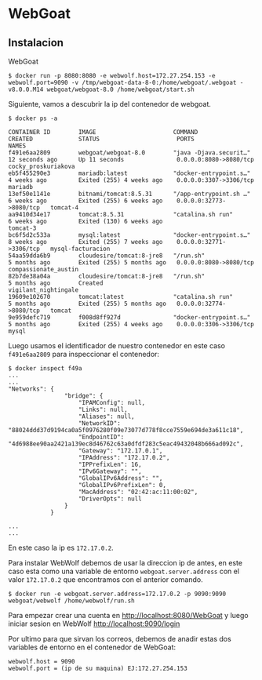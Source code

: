 # WebGoat

## Instalacion

WebGoat

```
$ docker run -p 8080:8080 -e webwolf.host=172.27.254.153 -e webwolf.port=9090 -v /tmp/webgoat-data-8-0:/home/webgoat/.webgoat -v8.0.0.M14 webgoat/webgoat-8.0 /home/webgoat/start.sh
```

Siguiente, vamos a descubrir la ip del contenedor de webgoat. 

```
$ docker ps -a

CONTAINER ID        IMAGE                      COMMAND                  CREATED             STATUS                      PORTS                     NAMES
f491e6aa2809        webgoat/webgoat-8.0        "java -Djava.securit…"   12 seconds ago      Up 11 seconds               0.0.0.0:8080->8080/tcp    cocky_proskuriakova
eb5f455290e3        mariadb:latest             "docker-entrypoint.s…"   4 weeks ago         Exited (255) 4 weeks ago    0.0.0.0:3307->3306/tcp    mariadb
13ef50e1141e        bitnami/tomcat:8.5.31      "/app-entrypoint.sh …"   6 weeks ago         Exited (255) 6 weeks ago    0.0.0.0:32773->8080/tcp   tomcat-4
aa9410d34e17        tomcat:8.5.31              "catalina.sh run"        6 weeks ago         Exited (130) 6 weeks ago                              tomcat-3
bc6f5d2c533a        mysql:latest               "docker-entrypoint.s…"   8 weeks ago         Exited (255) 7 weeks ago    0.0.0.0:32771->3306/tcp   mysql-facturacion
54aa59dda6b9        cloudesire/tomcat:8-jre8   "/run.sh"                5 months ago        Exited (255) 5 months ago   0.0.0.0:8080->8080/tcp    compassionate_austin
82b7de38a04a        cloudesire/tomcat:8-jre8   "/run.sh"                5 months ago        Created                                               vigilant_nightingale
19609e102670        tomcat:latest              "catalina.sh run"        5 months ago        Exited (255) 5 months ago   0.0.0.0:32774->8080/tcp   tomcat
9e959defc719        f008d8ff927d               "docker-entrypoint.s…"   5 months ago        Exited (255) 4 weeks ago    0.0.0.0:3306->3306/tcp    mysql
```

Luego usamos el identificador de nuestro contenedor en este caso `f491e6aa2809` para inspeccionar el contenedor:
```
$ docker inspect f49a
...
...
"Networks": {
                "bridge": {
                    "IPAMConfig": null,
                    "Links": null,
                    "Aliases": null,
                    "NetworkID": "88024ddd37d9194ca0a5f0976280f09e73077d778f8cce7559e694de3a611c18",
                    "EndpointID": "4d6988ee90aa2421a139ec8d46762c63a0dfdf283c5eac49432048b666ad092c",
                    "Gateway": "172.17.0.1",
                    "IPAddress": "172.17.0.2",
                    "IPPrefixLen": 16,
                    "IPv6Gateway": "",
                    "GlobalIPv6Address": "",
                    "GlobalIPv6PrefixLen": 0,
                    "MacAddress": "02:42:ac:11:00:02",
                    "DriverOpts": null
                }
            }

...
...
```

En este caso la ip es `172.17.0.2`.

Para instalar WebWolf debemos de usar la direccion ip de antes, en este caso esta como una variable de entorno `webgoat.server.address` con el valor `172.17.0.2` que encontramos con el anterior comando.

```
$ docker run -e webgoat.server.address=172.17.0.2 -p 9090:9090 webgoat/webwolf /home/webwolf/run.sh
```

Para empezar crear una cuenta en [http://localhost:8080/WebGoat](http://localhost:8080/WebGoat) y luego iniciar sesion en WebWolf [http://localhost:9090/login](http://localhost:9090/login)

Por ultimo para que sirvan los correos, debemos de anadir estas dos variables de entorno en el contenedor de WebGoat:

```
webwolf.host = 9090
webwolf.port = (ip de su maquina) EJ:172.27.254.153
```

